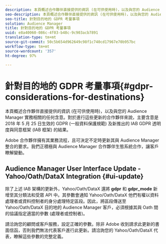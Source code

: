 ```yaml
---
description: 本頁概述合作夥伴直接提供的資訊 (在可供使用時)，以及與您的 Audience Manager 實務相關的任何含意。對於進行這些更新的合作夥伴來說，主要含意是 2018 年 5 月 25 日生效的 GDPR (一般資料保護規範) 及新推出的 IAB GDPR 透明度與同意框架 (IAB 框架) 的結果。
seo-description: 本頁概述合作夥伴直接提供的資訊 (在可供使用時)，以及與您的 Audience Manager 實務相關的任何含意。對於進行這些更新的合作夥伴來說，主要含意是 2018 年 5 月 25 日生效的 GDPR (一般資料保護規範) 及新推出的 IAB GDPR 透明度與同意框架 (IAB 框架) 的結果。
seo-title: 針對目的地的 GDPR 考量事項
solution: Audience Manager
title: 針對目的地的 GDPR 考量事項
uuid: e8a40060-086c-4f03-b48c-9c903acb7891
translation-type: tm+mt
source-git-commit: 50c5b654d962649c98f1c740cd17967e70b957bc
workflow-type: tm+mt
source-wordcount: '357'
ht-degree: 97%

---
```



# 針對目的地的 GDPR 考量事項{#gdpr-considerations-for-destinations}

本頁概述合作夥伴直接提供的資訊 (在可供使用時)，以及與您的 Audience Manager 實務相關的任何含意。對於進行這些更新的合作夥伴來說，主要含意是 2018 年 5 月 25 日生效的 GDPR (一般資料保護規範) 及新推出的 IAB GDPR 透明度與同意框架 (IAB 框架) 的結果。

Adobe 合作夥伴擁有其業務流程，且可決定不定時更新其與 Audience Manager 整合的要求。我們正積極與 Audience Manager 合作夥伴生態系統合作，讓客戶瞭解變動。

<!-- ## Audience Manager Partner Updates - ID Syncs {#partner-updates-id-syncs}

Some partners, as listed in the table below, have changed their integration requirements with Audience Manager to include support based on the IAB Framework, in order to comply with GDPR standards.

<table id="table_335A470D4F10434E9CF587089FB54B0C"> 
 <thead> 
  <tr> 
   <th colname="col1" class="entry"> <p>Partner Name </p> </th> 
   <th colname="col2" class="entry"> <p>Expected Impact </p> </th> 
   <th colname="col3" class="entry"> <p>Status of the change </p> </th> 
  </tr>
 </thead>
 <tbody> 
  <tr> 
   <td colname="col1"> <p>Yahoo/Oath/DataX </p> </td> 
   <td colname="col2"> <p>ID syncs for users in the European Union are dropped by the partner </p> </td> 
   <td colname="col3"> <p>Live since May 22nd 2018 </p> </td> 
  </tr> 
  <tr> 
   <td colname="col1"> <p>Trade Desk </p> </td> 
   <td colname="col2"> <p>ID syncs for users in the European Union are dropped by the partner </p> </td> 
   <td colname="col3"> <p>Not live yet </p> </td> 
  </tr> 
  <tr> 
   <td colname="col1"> <p>Rubicon </p> </td> 
   <td colname="col2"> <p>ID syncs for users in the European Union are dropped by the partner </p> </td> 
   <td colname="col3"> <p>Not live yet </p> </td> 
  </tr> 
  <tr> 
   <td colname="col1"> <p>LiveRamp </p> </td> 
   <td colname="col2"> <p>ID syncs for users in the European Union are dropped by the partner </p> </td> 
   <td colname="col3"> <p>Not live yet </p> </td> 
  </tr> 
 </tbody> 
</table> -->

## Audience Manager User Interface Update - Yahoo/Oath/DataX Integration {#ui-update}

除了上述 IAB 架構的更新外，Yahoo/Oath/DataX 還將 **gdpr** 和 **gdpr_mode** 新增至其分類法和受眾 API 中。其參數會通知 Yahoo/Oath/DataX 他們有權以資料處理者或資料控制者的身分處理特定區段。因此，將區段傳送至 Yahoo/Oath/DataX 目的地的 Audience Manager 客戶，必須根據其與 Oath 間的協議指定適當的參數 (處理者或控制者)。

請洽詢您的顧問或客戶服務，設定正確的參數。除非 Adobe 收到請求此更新的書面信函，否則我們無法代表客戶進行此更新。請洽詢您的 Yahoo/Oath/DataX 代表，瞭解這些參數的完整定義。
